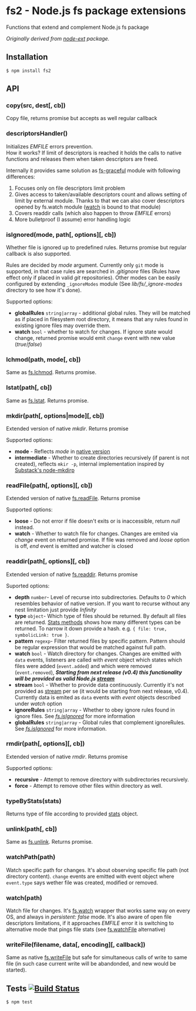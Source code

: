 # fs2 - Node.js fs package extensions

Functions that extend and complement Node.js fs package

_Originally derived from [node-ext](https://github.com/medikoo/node-ext) package._

## Installation

	$ npm install fs2

## API
### copy(src, dest[, cb])

Copy file, returns promise but accepts as well regular callback

### descriptorsHandler()

Initializes _EMFILE_ errors prevention.  
How it works? If limit of descriptors is reached it holds the calls to native functions and releases them when taken descriptors are freed.

Internally it provides same solution as [fs-graceful](https://github.com/isaacs/node-graceful-fs) module with following differences:

1. Focuses only on file descriptors limit problem
2. Gives access to taken/available descriptors count and allows setting of limit by external module. Thanks to that we can also cover descriptors opened by fs.watch module ([watch](#watchpath) is bound to that module)
3. Covers readdir calls (which also happen to throw _EMFILE_ errors)
4. More bulletproof (I assume) error handling logic

### isIgnored(mode, path[, options][, cb])

Whether file is ignored up to predefined rules. Returns promise but regular callback is also supported.

Rules are decided by _mode_ argument. Currently only `git` mode is supported, in that case rules are searched in _.gitignore_ files (Rules have effect only if placed in valid _git_ repositories).
Other modes can be easily configured by extending `_ignoreModes` module (See _lib/fs/\_ignore-modes_ directory to see how it's done).

Supported options:
* __globalRules__ `string|array` - additional global rules. They will be matched as if placed in filesystem root directory, it means that any rules found in existing ignore files may override them.
* __watch__ `bool` - whether to watch for changes. If ignore state would change, returned promise would emit `change` event with new value (_true_/_false_)

### lchmod(path, mode[, cb])

Same as [fs.lchmod](http://nodejs.org/api/all.html#all_fs_lchmod_path_mode_callback). Returns promise.

### lstat(path[, cb])

Same as [fs.lstat](http://nodejs.org/api/all.html#all_fs_lstat_path_callback). Returns promise.

### mkdir(path[, options|mode][, cb])

Extended version of native _mkdir_. Returns promise

Supported options:
* __mode__ - Reflects _mode_ in [native version](http://nodejs.org/api/all.html#all_fs_mkdir_path_mode_callback)
* __intermediate__ - Whether to create directories recursively (if parent is not created), reflects `mkir -p`, internal implementation inspired by [Substack's node-mkdirp](https://github.com/substack/node-mkdirp/)

### readFile(path[, options][, cb])

Extended version of native [fs.readFile](http://nodejs.org/api/all.html#all_fs_readfile_filename_encoding_callback). Returns promise

Supported options:
* __loose__ - Do not error if file doesn't exits or is inaccessible, return _null_ instead.
* __watch__ - Whether to watch file for changes. Changes are emited via _change_ event on returned promise. If file was removed and _loose_ option is off, _end_ event is emitted and watcher is closed

### readdir(path[, options][, cb])

Extended version of native [fs.readdir](http://nodejs.org/api/all.html#all_fs_readdir_path_callback). Returns promise

Suported options:
* __depth__ `number`- Level of recurse into subdirectories. Defaults to _0_ which resembles behavior of native version. If you want to recurse without any nest limitation just provide _Infinity_
* __type__ `object`- Which type of files should be returned. By default all files are returned. [Stats methods](http://nodejs.org/api/all.html#all_class_fs_stats) shows how many different types can be returned. To narrow it down provide a hash. e.g. `{ file: true, symbolicLink: true }`.
* __pattern__ `regexp`- Filter returned files by specific pattern. Pattern should be regular expression that would be matched against full path.
* __watch__ `bool` - Watch directory for changes. Changes are emitted with `data` events, listeners are called with _event_ object which states which files were added (`event.added`) and which were removed (`event.removed`), ___Starting from next release (v0.4) this functionality will be provided as valid Node.js [stream](http://nodejs.org/api/all.html#all_stream)___
* __stream__ `bool` - Whether to provide data continuously. Currently it's not provided as [stream](http://nodejs.org/api/all.html#all_stream) per se (it would be starting from next release, v0.4). Currently data is emited as `data` events with _event_ objects described under _watch_ option
* __ignoreRules__ `string|array` - Whether to obey ignore rules found in ignore files. See _[fs.isIgnored](#isignoredmode-path-options-cb)_ for more information
* __globalRules__ `string|array` - Global rules that complement ignoreRules. See _[fs.isIgnored](#isignoredmode-path-options-cb)_ for more information.

### rmdir(path[, options][, cb])

Extended version of native _rmdir_. Returns promise

Supported options:
* __recursive__ - Attempt to remove directory with subdirectories recursively.
* __force__ - Attempt to remove other files within directory as well.

### typeByStats(stats)

Returns type of file according to provided [stats](http://nodejs.org/api/all.html#all_class_fs_stats) object.

### unlink(path[, cb])

Same as [fs.unlink](http://nodejs.org/api/all.html#all_fs_unlink_path_callback). Returns promise.

### watchPath(path)

Watch specific path for changes. It's about observing specific file path (not directory content). `change` events are emitted with event object where `event.type` says wether file was created, modified or removed.

### watch(path)

Watch file for changes. It's [fs.watch](http://nodejs.org/api/all.html#all_fs_watch_filename_options_listener) wrapper that works same way on every OS, and always in _persistent: false_ mode.
It's also aware of open file descriptors limitations, if it approaches _EMFILE_ error it is switching to alternative mode that pings file stats (see [fs.watchFile](http://nodejs.org/api/all.html#all_fs_watchfile_filename_options_listener) alternative)


### writeFile(filename, data[, encoding][, callback])

Same as native [fs.writeFile](http://nodejs.org/api/all.html#all_fs_writefile_filename_data_encoding_callback) but safe for simultaneous calls of write to same file (in such case current write will be abandonded, and new would be started).

## Tests [![Build Status](https://secure.travis-ci.org/medikoo/fs2.png?branch=master)](https://secure.travis-ci.org/medikoo/fs2)

	$ npm test
